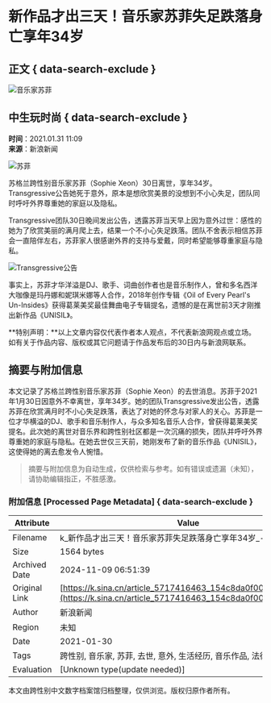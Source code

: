 # 新作品才出三天！音乐家苏菲失足跌落身亡享年34岁

## 正文 { data-search-exclude }


![音乐家苏菲](https://n.sinaimg.cn/sinacn10203/360/w180h180/20191010/2fde-ifrwayx3356156.jpg)

## 中生玩时尚 { data-search-exclude }

**时间**：2021.01.31 11:09  
**来源**：新浪新闻

![苏菲](http://k.sinaimg.cn/n/sinakd10111/130/w598h332/20210131/7e0d-kiksqxh2616650.jpg/w700d1q75cms.jpg)

苏格兰跨性别音乐家苏菲（Sophie Xeon）30日离世，享年34岁。Transgressive公告她死于意外，原本是想欣赏美景的没想到不小心失足，团队同时呼吁外界尊重她的家庭以及隐私。

Transgressive团队30日晚间发出公告，透露苏菲当天早上因为意外过世：感性的她为了欣赏美丽的满月爬上去，结果一个不小心失足跌落。团队不舍表示相信苏菲会一直陪伴左右，苏菲家人很感谢外界的支持与爱戴，同时希望能够尊重家庭与隐私。

![Transgressive公告](http://k.sinaimg.cn/n/sinakd10111/85/w439h446/20210131/89ae-kiksqxh2617707.jpg/w700d1q75cms.jpg)

事实上，苏菲才华洋溢是DJ、歌手、词曲创作者也是音乐制作人，曾和多名西洋大咖像是玛丹娜和妮琪米娜等人合作，2018年创作专辑《Oil of Every Pearl's Un-Insides》获得葛莱美奖最佳舞曲电子专辑提名，遗憾的是在离世前3天才刚推出新作品《UNISIL》。

**特别声明：**以上文章内容仅代表作者本人观点，不代表新浪网观点或立场。如有关于作品内容、版权或其它问题请于作品发布后的30日内与新浪网联系。
<!-- tcd_original_link https://k.sina.cn/article_5717416463_154c8da0f00100t1rk.html -->
## 摘要与附加信息

<!-- tcd_abstract -->
本文记录了苏格兰跨性别音乐家苏菲（Sophie Xeon）的去世消息。苏菲于2021年1月30日因意外不幸离世，享年34岁。她的团队Transgressive发出公告，透露苏菲在欣赏满月时不小心失足跌落，表达了对她的怀念与对家人的关心。苏菲是一位才华横溢的DJ、歌手和音乐制作人，与众多知名音乐人合作，曾获得葛莱美奖提名。此次她的离世对音乐界和跨性别社区都是一次沉痛的损失，团队并呼吁外界尊重她的家庭与隐私。在她去世仅三天前，她刚发布了新的音乐作品《UNISIL》，这使得她的离去愈发令人惋惜。
<!-- tcd_abstract_end -->

> 摘要与附加信息为自动生成，仅供检索与参考。如有错误或遗漏（未知），请协助编辑指正，不胜感激。

### 附加信息 [Processed Page Metadata] { data-search-exclude }

| Attribute       | Value                                  |
|-----------------|----------------------------------------|
| Filename        | k_新作品才出三天！音乐家苏菲失足跌落身亡享年34岁_-_新浪.md                             |
| Size            | 1564 bytes                           |
| Archived Date   | 2024-11-09 06:51:39                             |
| Original Link   | [https://k.sina.cn/article_5717416463_154c8da0f00100t1rk.html](https://k.sina.cn/article_5717416463_154c8da0f00100t1rk.html)                       |
| Author          | 新浪新闻                               |
| Region          | 未知                               |
| Date            | 2021-01-30                                 |
| Tags            | 跨性别, 音乐家, 苏菲, 去世, 意外, 生活经历, 音乐作品, 法律政策                                 |
| Evaluation            | [Unknown type(update needed)]                                 |
<!-- tcd_table_end -->

本文由跨性别中文数字档案馆归档整理，仅供浏览。版权归原作者所有。
